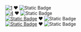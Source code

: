 [![1](https://img.shields.io/badge/lisurgut-2%20?style=for-the-badge&logo=telegram&logoColor=FFFDFD&label=telegram&labelColor=282828&color=282828&cacheSeconds=1&link=https%3A%2F%2Ft.me%2Flisurgut)](https://t.me/lisurgut) ♥ ![Static Badge](https://img.shields.io/badge/%3C-PRESS?style=for-the-badge&logo=paperswithcode&logoColor=FFFFFF&labelColor=282828&color=282828)
\
[![4](https://img.shields.io/badge/lisurgut%20Bio-b?style=for-the-badge&logo=telegram&logoColor=FFFDFD&label=Channel&labelColor=282828&color=282828&cacheSeconds=1&link=https%3A%2F%2Ft.me%2Flisurgutinbio)](https://t.me/lisurgutinbio) ♥ ![Static Badge](https://img.shields.io/badge/%3C-PRESS?style=for-the-badge&logo=paperswithcode&logoColor=FFFFFF&labelColor=282828&color=282828)
\
[![Static Badge](https://img.shields.io/badge/insurgut-1?style=for-the-badge&logo=github&logoColor=FFFFFF&color=282828)](https://github.com/insurgut) ♥ ![Static Badge](https://img.shields.io/badge/%3C-PRESS?style=for-the-badge&logo=paperswithcode&logoColor=FFFFFF&labelColor=282828&color=282828)
\
[![Static Badge](https://img.shields.io/badge/l1Surgut-1?style=for-the-badge&logo=steam&logoColor=FFFFFF&color=282828)](https://steamcommunity.com/id/1iSurgut/)
 ♥ ![Static Badge](https://img.shields.io/badge/%3C-PRESS?style=for-the-badge&logo=paperswithcode&logoColor=FFFFFF&labelColor=282828&color=282828)

